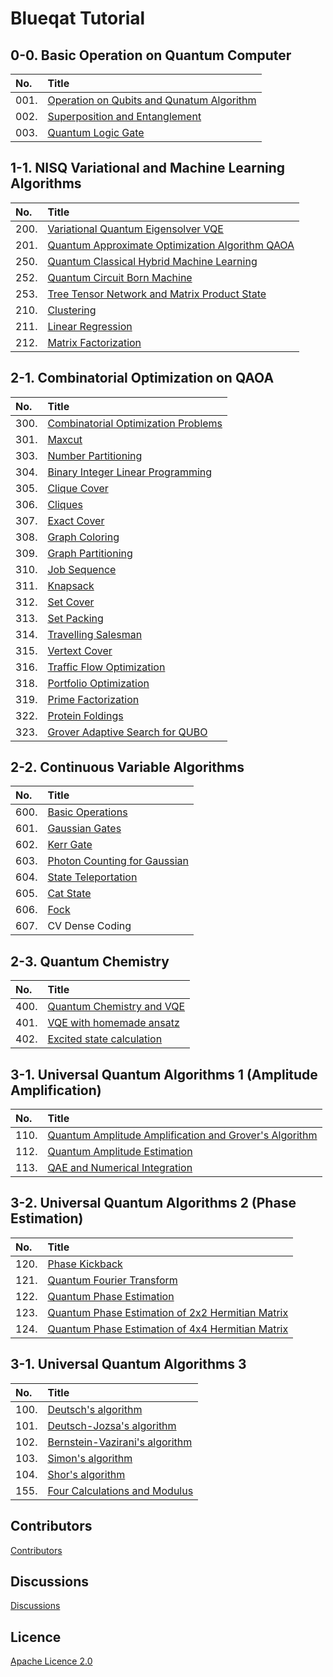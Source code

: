 Blueqat Tutorial
====================

0-0. Basic Operation on Quantum Computer
--------------------

|No.|Title|
|:---|:---|
|001.|<a href="tutorial/001_qubit.ipynb">Operation on Qubits and Qunatum Algorithm</a>|
|002.|<a href="tutorial/002_superposition.ipynb">Superposition and Entanglement</a>|
|003.|<a href="tutorial/003_logicgate.ipynb">Quantum Logic Gate</a>|

1-1. NISQ Variational and Machine Learning Algorithms
--------------------

|No.|Title|
|:---|:---|
|200.|<a href="tutorial/200_vqe.ipynb">Variational Quantum Eigensolver VQE</a>|
|201.|<a href="tutorial/201_qaoa.ipynb">Quantum Approximate Optimization Algorithm QAOA</a>|
|250.|<a href="tutorial/250_quantum_classical_hybrid.ipynb">Quantum Classical Hybrid Machine Learning</a>|
|252.|<a href="tutorial/252_qcbm.ipynb">Quantum Circuit Born Machine</a>|
|253.|<a href="tutorial/253_ttn_mps.ipynb">Tree Tensor Network and Matrix Product State</a>|
|210.|<a href="tutorial/210_clustering.ipynb">Clustering</a>|
|211.|<a href="tutorial/211_linear_regression.ipynb">Linear Regression</a>|
|212.|<a href="tutorial/212_matrix_factorization.ipynb">Matrix Factorization</a>|

2-1. Combinatorial Optimization on QAOA
--------------------

|No.|Title|
|:---|:---|
|300.|<a href="tutorial/300_cop.ipynb">Combinatorial Optimization Problems</a>|
|301.|<a href="tutorial/301_maxcut.ipynb">Maxcut</a>|
|303.|<a href="tutorial/303_numberpartitioning.ipynb">Number Partitioning</a>|
|304.|<a href="tutorial/304_BIL.ipynb">Binary Integer Linear Programming</a>|
|305.|<a href="tutorial/305_cliquecover.ipynb">Clique Cover</a>|
|306.|<a href="tutorial/306_cliques.ipynb">Cliques</a>|
|307.|<a href="tutorial/307_exactcover.ipynb">Exact Cover</a>|
|308.|<a href="tutorial/308_graphcoloring.ipynb">Graph Coloring</a>|
|309.|<a href="tutorial/309_graphpartitioning.ipynb">Graph Partitioning</a>|
|310.|<a href="tutorial/310_jobsequencing.ipynb">Job Sequence</a>|
|311.|<a href="tutorial/311_knapsack.ipynb">Knapsack</a>|
|312.|<a href="tutorial/312_setcover.ipynb">Set Cover</a>|
|313.|<a href="tutorial/313_setpacking.ipynb">Set Packing</a>|
|314.|<a href="tutorial/314_tsp.ipynb">Travelling Salesman</a>|
|315.|<a href="tutorial/315_vertexcover.ipynb">Vertext Cover</a>|
|316.|<a href="tutorial/316_trafficflow.ipynb">Traffic Flow Optimization</a>|
|318.|<a href="tutorial/318_portfolio.ipynb">Portfolio Optimization</a>|
|319.|<a href="tutorial/319_factorization.ipynb">Prime Factorization</a>|
|322.|<a href="tutorial/322_protein.ipynb">Protein Foldings</a>|
|323.|<a href="tutorial/323_grover_adaptive_qubo.ipynb">Grover Adaptive Search for QUBO</a>|

2-2. Continuous Variable Algorithms
--------------------

|No.|Title|
|:---|:---|
|600.|<a href="tutorial/600_BasicOperations.ipynb">Basic Operations</a>|
|601.|<a href="tutorial/601_GaussianGates.ipynb">Gaussian Gates</a>|
|602.|<a href="tutorial/602_KerrGate.ipynb">Kerr Gate</a>|
|603.|<a href="tutorial/603_PhotonCountingForGaussian.ipynb">Photon Counting for Gaussian</a>|
|604.|<a href="tutorial/604_StateTeleportation.ipynb">State Teleportation</a>|
|605.|<a href="tutorial/605_catState.ipynb">Cat State</a>|
|606.|<a href="tutorial/606_photonqat_Fock.ipynb">Fock</a>|
|607.|CV Dense Coding|

2-3. Quantum Chemistry
--------------------

|No.|Title|
|:---|:---|
|400.|<a href="tutorial/400_chemistry.ipynb">Quantum Chemistry and VQE</a>|
|401.|<a href="tutorial/401_homemadeansatz.ipynb">VQE with homemade ansatz</a>|
|402.|<a href="tutorial/402_excitedstate.ipynb">Excited state calculation</a>|

3-1. Universal Quantum Algorithms 1 (Amplitude Amplification)
--------------------

|No.|Title|
|:---|:---|
|110.|<a href="tutorial/110_amplitude_amplification.ipynb">Quantum Amplitude Amplification and Grover's Algorithm</a>|
|112.|<a href="tutorial/112_amplitude_estimation.ipynb">Quantum Amplitude Estimation</a>|
|113.|<a href="tutorial/113_qae_numerical_integration.ipynb">QAE and Numerical Integration</a>|

3-2. Universal Quantum Algorithms 2 (Phase Estimation)
--------------------

|No.|Title|
|:---|:---|
|120.|<a href="tutorial/120_phase_kick_back.ipynb">Phase Kickback</a>|
|121.|<a href="tutorial/121_qft.ipynb">Quantum Fourier Transform</a>|
|122.|<a href="tutorial/122_pea.ipynb">Quantum Phase Estimation</a>|
|123.|<a href="tutorial/123_pea2.ipynb">Quantum Phase Estimation of 2x2 Hermitian Matrix</a>|
|124.|<a href="tutorial/124_pea3.ipynb">Quantum Phase Estimation of 4x4 Hermitian Matrix</a>|

3-1. Universal Quantum Algorithms 3
--------------------

|No.|Title|
|:---|:---|
|100.|<a href="tutorial/100_deutsch.ipynb">Deutsch's algorithm</a>|
|101.|<a href="tutorial/101_deutsch-jozsa.ipynb">Deutsch-Jozsa's algorithm</a>|
|102.|<a href="tutorial/102_bernstein-vazirani.ipynb">Bernstein-Vazirani's algorithm</a>|
|103.|<a href="tutorial/103_simon.ipynb">Simon's algorithm</a>|
|104.|<a href="tutorial/104_shor.ipynb">Shor's algorithm</a>|
|155.|<a href="tutorial/155_four.ipynb">Four Calculations and Modulus</a>|

Contributors
----------
<a href="https://github.com/Blueqat/Blueqat-tutorials/graphs/contributors" target="_blank">Contributors</a>

Discussions
----------
<a href="https://github.com/Blueqat/blueqat-tutorials/discussions" target="_blank">Discussions</a>

Licence
----------
<a href="https://github.com/Blueqat/blueqat-tutorials/blob/master/LICENSE">Apache Licence 2.0</a>

